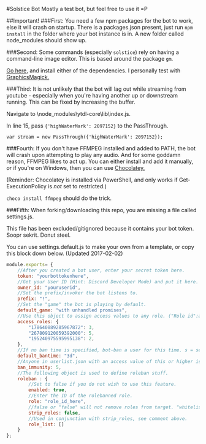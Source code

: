 #Solstice Bot
Mostly a test bot, but feel free to use it =P

##Important!
###First:
You need a few npm packages for the bot to work, else it will crash on startup.
There is a packages.json present, just run `npm install` in the folder where your bot instance is in. A new folder called node_modules should show up.

###Second:
Some commands (especially `solstice`) rely on having a command-line image editor. This is based around the package `gm`.

[Go here](http://aheckmann.github.io/gm/), and install either of the dependencies. I personally test with [GraphicsMagick.](http://www.graphicsmagick.org/)

###Third:
It is not unlikely that the bot will lag out while streaming from youtube - especially when you're having another up or downstream running.
This can be fixed by increasing the buffer.

Navigate to \node_modules\ytdl-core\lib\index.js. 

In line 15, pass `{'highWaterMark': 2097152}` to the PassThrough.

`var stream = new PassThrough({'highWaterMark': 2097152});`

###Fourth:
If you don't have FFMPEG installed and added to PATH, the bot will crash upon attempting to play any audio.
And for some goddamn reason, FFMPEG likes to act up. You can either install and add it manually, *or* if you're on Windows,
then you can use [Chocolatey.](https://chocolatey.org/install)

(Reminder: Chocolatey is installed via PowerShell, and only works if Get-ExecutionPolicy is *not* set to restricted.)

`choco install ffmpeg` should do the trick.

###Fifth:
When forking/downloading this repo, you are missing a file called settings.js.

This file has been excluded/gitignored because it contains your bot token. Soopr sekrit. Donut steel.

You can use settings.default.js to make your own from a template, or copy this block down below. (Updated 2017-02-02)

```js
module.exports= {
    //After you created a bot user, enter your secret token here.
    token: "yourbottokenhere",
    //Get your User ID (Hint: Discord Developer Mode) and put it here.
    owner_id: "youruserid",
    //Set the prefix/invoker the bot listens to.
    prefix: "!",
    //Set the "game" the bot is playing by default.
    default_game: "with unhandled promises",
    //Use this object to assign access values to any role. ("Role id":access) NYI
    access_roles: {
        "178640889285967872": 3, 
        "267809120059392000": 5, 
        "195240975595995138": 2, 
    },
    //If no ban time is specified, bot-ban a user for this time. s = seconds, m = minutes, h = hours, d = days, "never" = permanent
    default_bantime: "3d",
    //Anyone in userlist.json with an access value of this or higher is immune to the botban.
    ban_immunity: 5,
    //The following object is used to define roleban stuff.
    roleban : {
        //Set to false if you do not wish to use this feature. 
        enabled: true, 
        //Enter the ID of the rolebanned role.
        role: "role_id_here", 
        //false or "false" will not remove roles from target. "whitelist" removes all roles that are defined in role_list, "blacklist" removes all roles but the ones in role_list.
        strip_roles: false,
        //Used in conjunction with strip_roles, see comment above.
        role_list: []
    }
};
```
